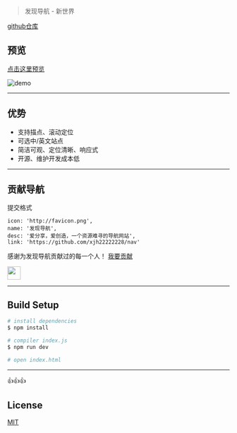 
> 发现导航 - 新世界



[github仓库](https://github.com/xjh22222228/nav)


## 预览
[点击这里预览](https://xjh22222228.github.io/nav/index.html)



![demo](https://raw.githubusercontent.com/xjh22222228/nav/master/images/demo.gif)



----


## 优势
- 支持描点、滚动定位
- 可选中/英文站点
- 简洁可观、定位清晰、响应式
- 开源、维护开发成本低



----

## 贡献导航
提交格式
```
icon: 'http://favicon.png',
name: '发现导航',
desc: '爱分享，爱创造，一个资源难寻的导航网站',
link: 'https://github.com/xjh22222228/nav'
```



感谢为发现导航贡献过的每一个人！ [我要贡献](https://github.com/xjh22222228/nav/issues) 

<a href="https://github.com/YutHelloWorld">
    <img src="https://avatars1.githubusercontent.com/u/20860159?s=460&v=4" width="30px" height="30px" />
</a>


----


## Build Setup
``` bash
# install dependencies
$ npm install

# compiler index.js
$ npm run dev

# open index.html
```



----



👍👍👍


## License
[MIT](https://opensource.org/licenses/MIT)


